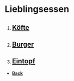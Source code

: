 # Lieblingsessen

1. ## [Köfte](Köfte.md)

2. ## [Burger](burger.md)

3. ## [Eintopf](eintopf.md)

- **[Back](../inhalt.md)**
